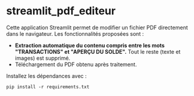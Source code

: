 # streamlit_pdf_editeur

Cette application Streamlit permet de modifier un fichier PDF directement dans le navigateur. Les fonctionnalités proposées sont :

- **Extraction automatique du contenu compris entre les mots "TRANSACTIONS" et "APERÇU DU SOLDE".** Tout le reste (texte et images) est supprimé.
- Téléchargement du PDF obtenu après traitement.

Installez les dépendances avec :
```
pip install -r requirements.txt
```
